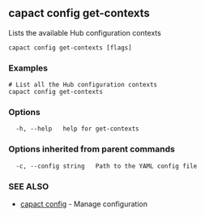 ## capact config get-contexts

Lists the available Hub configuration contexts

```
capact config get-contexts [flags]
```

### Examples

```
# List all the Hub configuration contexts 
capact config get-contexts

```

### Options

```
  -h, --help   help for get-contexts
```

### Options inherited from parent commands

```
  -c, --config string   Path to the YAML config file
```

### SEE ALSO

* [capact config](capact_config.md)	 - Manage configuration


